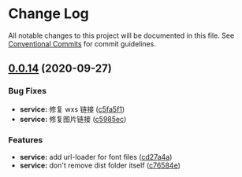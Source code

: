 # Change Log

All notable changes to this project will be documented in this file.
See [Conventional Commits](https://conventionalcommits.org) for commit guidelines.

## [0.0.14](https://git.code.oa.com/wxweb/mpflow/compare/@mpflow/service@0.0.13...@mpflow/service@0.0.14) (2020-09-27)

### Bug Fixes

- **service:** 修复 wxs 链接 ([c5fa5f1](https://git.code.oa.com/wxweb/mpflow/commits/c5fa5f12b3c07074f091803b88fa9f46cc963eca))
- **service:** 修复图片链接 ([c5985ec](https://git.code.oa.com/wxweb/mpflow/commits/c5985ecd719ea8940f0a0377d30858ac78803530))

### Features

- **service:** add url-loader for font files ([cd27a4a](https://git.code.oa.com/wxweb/mpflow/commits/cd27a4a8e8b0bed90529f30fdc835b5941e677c4))
- **service:** don't remove dist folder itself ([c76584e](https://git.code.oa.com/wxweb/mpflow/commits/c76584e98454fdbfc86bf0ab57f6e61fa69a4caa))
